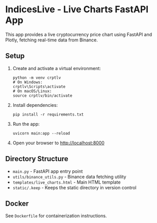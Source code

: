 # IndicesLive - Live Charts FastAPI App

This app provides a live cryptocurrency price chart using FastAPI and Plotly, fetching real-time data from Binance.

## Setup

1. Create and activate a virtual environment:
   ```
   python -m venv crptlv
   # On Windows:
   crptlv\Scripts\activate
   # On macOS/Linux:
   source crptlv/bin/activate
   ```

2. Install dependencies:
   ```
   pip install -r requirements.txt
   ```

3. Run the app:
   ```
   uvicorn main:app --reload
   ```

4. Open your browser to [http://localhost:8000](http://localhost:8000)

## Directory Structure

- `main.py` - FastAPI app entry point
- `utils/binance_utils.py` - Binance data fetching utility
- `templates/live_charts.html` - Main HTML template
- `static/.keep` - Keeps the static directory in version control

## Docker

See `Dockerfile` for containerization instructions.
